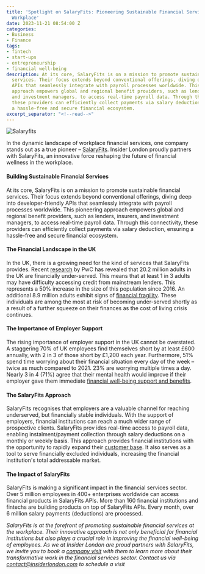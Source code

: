 ```yaml
---
title: 'Spotlight on SalaryFits: Pioneering Sustainable Financial Services at the
  Workplace'
date: 2023-11-21 08:54:00 Z
categories:
- Business
- Finance
tags:
- fintech
- start-ups
- entrepreneurship
- financial well-being
description: At its core, SalaryFits is on a mission to promote sustainable financial
  services. Their focus extends beyond conventional offerings, diving deep into developer-friendly
  APIs that seamlessly integrate with payroll processes worldwide. This pioneering
  approach empowers global and regional benefit providers, such as lenders, insurers,
  and investment managers, to access real-time payroll data. Through this connectivity,
  these providers can efficiently collect payments via salary deduction, ensuring
  a hassle-free and secure financial ecosystem.
excerpt_separator: "<!--read-->"
---
```


![Salaryfits](/uploads/SF(screenshot).jpeg)

In the dynamic landscape of workplace financial services, one company stands out as a true pioneer – [SalaryFits](https://content.salaryfits.com/financialwellbeingportal). Insider London proudly partners with SalaryFits, an innovative force reshaping the future of financial wellness in the workplace.

<!--read-->

#### Building Sustainable Financial Services

At its core, SalaryFits is on a mission to promote sustainable financial services. Their focus extends beyond conventional offerings, diving deep into developer-friendly APIs that seamlessly integrate with payroll processes worldwide. This pioneering approach empowers global and regional benefit providers, such as lenders, insurers, and investment managers, to access real-time payroll data. Through this connectivity, these providers can efficiently collect payments via salary deduction, ensuring a hassle-free and secure financial ecosystem.

#### The Financial Landscape in the UK

In the UK, there is a growing need for the kind of services that SalaryFits provides. Recent [research](https://www.pwc.co.uk/industries/financial-services/insights/overlooked-and-financially-underserved.html) by PwC has revealed that 20.2 million adults in the UK are financially under-served. This means that at least 1 in 3 adults may have difficulty accessing credit from mainstream lenders. This represents a 50% increase in the size of this population since 2016. An additional 8.9 million adults exhibit signs of [financial fragility](https://www.totallymoney.com/blog/credit-report-data-must-change/). These individuals are among the most at risk of becoming under-served shortly as a result of a further squeeze on their finances as the cost of living crisis continues.

#### The Importance of Employer Support

The rising importance of employer support in the UK cannot be overstated. A staggering 70% of UK employees find themselves short by at least £600 annually, with 2 in 3 of those short by £1,200 each year. Furthermore, 51% spend time worrying about their financial situation every day of the week – twice as much compared to 2021. 23% are worrying multiple times a day. Nearly 3 in 4 (71%) agree that their mental health would improve if their employer gave them immediate [financial well-being support and benefits](https://uk.finance.yahoo.com/news/more-eight-million-financially-strained-090651203.html).

#### The SalaryFits Approach 

SalaryFits recognises that employers are a valuable channel for reaching underserved, but financially stable individuals. With the support of employers, financial institutions can reach a much wider range of prospective clients. SalaryFits prov ides real-time access to payroll data, enabling instalment/payment collection through salary deductions on a monthly or weekly basis. This approach provides financial institutions with the opportunity to rapidly expand their [customer base](https://www.fintechfutures.com/2020/01/how-salaryfits-is-connecting-banks-with-the-unbanked/). It also serves as a tool to serve financially excluded individuals, increasing the financial institution's total addressable market.


#### The Impact of SalaryFits

SalaryFits is making a significant impact in the financial services sector. Over 5 million employees in 400+ enterprises worldwide can access financial products in SalaryFits APIs. More than 160 financial institutions and fintechs are building products on top of SalaryFits APIs. Every month, over 6 million salary payments (deductions) are processed.


*SalaryFits is at the forefront of promoting sustainable financial services at the workplace. Their innovative approach is not only beneficial for financial institutions but also plays a crucial role in improving the financial well-being of employees. As we at Insider London are proud partners with SalaryFits, we invite you to book a [company visit](https://www.insiderlondon.com/london/company-visits/) with them to learn more about their transformative work in the financial services sector. Contact us via <a href="mailto:contact@insiderlondon.com">contact@insiderlondon.com</a> to schedule a visit*

